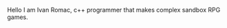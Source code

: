 Hello I am Ivan Romac, c++ programmer that makes complex sandbox RPG games.

<!---
ivan35dev/ivan35dev is a ✨ special ✨ repository because its `README.md` (this file) appears on your GitHub profile.
You can click the Preview link to take a look at your changes.
--->
